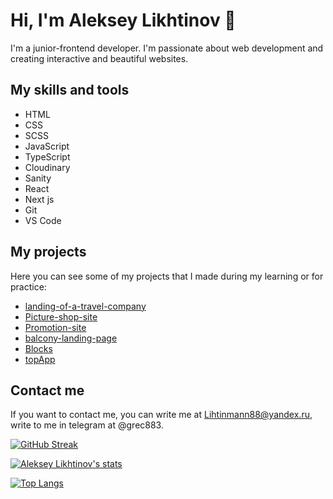 # Hi, I'm Aleksey Likhtinov 👋

I'm a junior-frontend developer. I'm passionate about web development and creating interactive and beautiful websites.

## My skills and tools

- HTML
- CSS
- SCSS
- JavaScript
- TypeScript
- Cloudinary
- Sanity
- React
- Next js
- Git
- VS Code

## My projects

Here you can see some of my projects that I made during my learning or for practice:

- [landing-of-a-travel-company](https://github.com/Grec88/landing-of-a-travel-company)
- [Picture-shop-site](https://github.com/Grec88/Picture-shop-site)
- [Promotion-site](https://github.com/Grec88/Promotion-site)
- [balcony-landing-page](https://github.com/Grec88/balcony-landing-page)
- [Blocks](https://github.com/Grec88/Blocks)
- [topApp](https://github.com/Grec88/topApp)

## Contact me

If you want to contact me, you can write me at Lihtinmann88@yandex.ru, write to me in telegram at @grec883.

[![GitHub Streak](http://github-readme-streak-stats.herokuapp.com?user=Grec88&theme=dark&background=000000)](https://git.io/streak-stats)

[![Aleksey Likhtinov's stats](https://github-readme-stats.vercel.app/api/?username=Grec88&show_icons=true&theme=radical)](https://github.com/anuraghazra/github-readme-stats)

[![Top Langs](https://github-readme-stats.vercel.app/api/top-langs/?username=Grec88)](https://github.com/anuraghazra/github-readme-stats)

<!--
**Grec88/Grec88** is a ✨ _special_ ✨ repository because its `README.md` (this file) appears on your GitHub profile.

Here are some ideas to get you started:

- 🔭 I’m currently working on ...
- 🌱 I’m currently learning ...
- 👯 I’m looking to collaborate on ...
- 🤔 I’m looking for help with ...
- 💬 Ask me about ...
- 📫 How to reach me: ...
- 😄 Pronouns: ...
- ⚡ Fun fact: ...
-->
